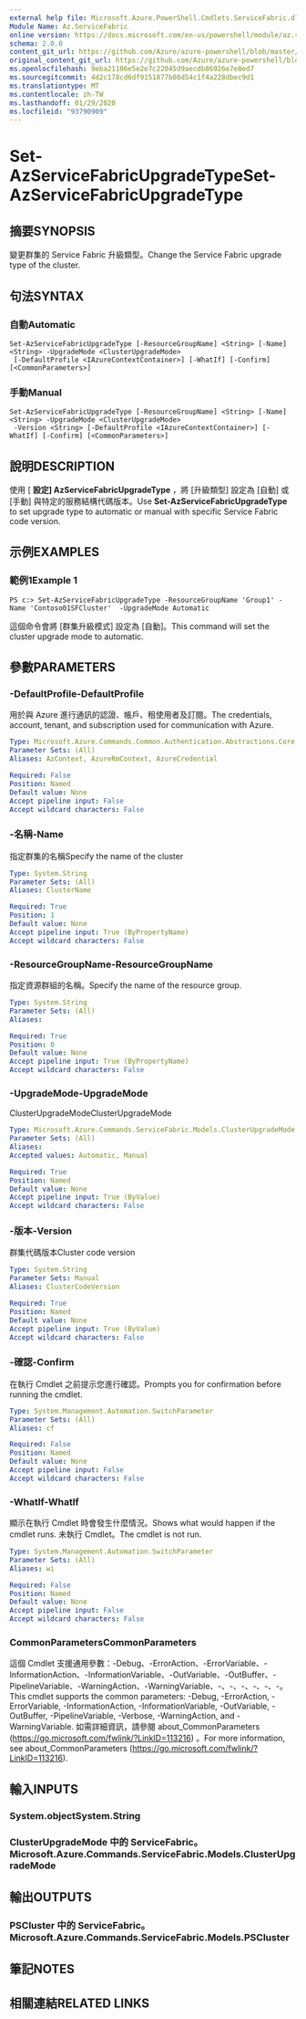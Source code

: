 ```yaml
---
external help file: Microsoft.Azure.PowerShell.Cmdlets.ServiceFabric.dll-Help.xml
Module Name: Az.ServiceFabric
online version: https://docs.microsoft.com/en-us/powershell/module/az.servicefabric/set-azservicefabricupgradetype
schema: 2.0.0
content_git_url: https://github.com/Azure/azure-powershell/blob/master/src/ServiceFabric/ServiceFabric/help/Set-AzServiceFabricUpgradeType.md
original_content_git_url: https://github.com/Azure/azure-powershell/blob/master/src/ServiceFabric/ServiceFabric/help/Set-AzServiceFabricUpgradeType.md
ms.openlocfilehash: 9eba21106e5e2e7c22045d9aecdb86926e7e8ed7
ms.sourcegitcommit: 4d2c178cd6df9151877b08d54c1f4a228dbec9d1
ms.translationtype: MT
ms.contentlocale: zh-TW
ms.lasthandoff: 01/29/2020
ms.locfileid: "93790909"
---
```

# <span data-ttu-id="733a6-101">Set-AzServiceFabricUpgradeType</span><span class="sxs-lookup"><span data-stu-id="733a6-101">Set-AzServiceFabricUpgradeType</span></span>

## <span data-ttu-id="733a6-102">摘要</span><span class="sxs-lookup"><span data-stu-id="733a6-102">SYNOPSIS</span></span>
<span data-ttu-id="733a6-103">變更群集的 Service Fabric 升級類型。</span><span class="sxs-lookup"><span data-stu-id="733a6-103">Change the Service Fabric upgrade type of the cluster.</span></span>

## <span data-ttu-id="733a6-104">句法</span><span class="sxs-lookup"><span data-stu-id="733a6-104">SYNTAX</span></span>

### <span data-ttu-id="733a6-105">自動</span><span class="sxs-lookup"><span data-stu-id="733a6-105">Automatic</span></span>
```
Set-AzServiceFabricUpgradeType [-ResourceGroupName] <String> [-Name] <String> -UpgradeMode <ClusterUpgradeMode>
 [-DefaultProfile <IAzureContextContainer>] [-WhatIf] [-Confirm] [<CommonParameters>]
```

### <span data-ttu-id="733a6-106">手動</span><span class="sxs-lookup"><span data-stu-id="733a6-106">Manual</span></span>
```
Set-AzServiceFabricUpgradeType [-ResourceGroupName] <String> [-Name] <String> -UpgradeMode <ClusterUpgradeMode>
 -Version <String> [-DefaultProfile <IAzureContextContainer>] [-WhatIf] [-Confirm] [<CommonParameters>]
```

## <span data-ttu-id="733a6-107">說明</span><span class="sxs-lookup"><span data-stu-id="733a6-107">DESCRIPTION</span></span>
<span data-ttu-id="733a6-108">使用 [ **設定] AzServiceFabricUpgradeType** ，將 [升級類型] 設定為 [自動] 或 [手動] 與特定的服務結構代碼版本。</span><span class="sxs-lookup"><span data-stu-id="733a6-108">Use **Set-AzServiceFabricUpgradeType** to set upgrade type to automatic or manual with specific Service Fabric code version.</span></span>

## <span data-ttu-id="733a6-109">示例</span><span class="sxs-lookup"><span data-stu-id="733a6-109">EXAMPLES</span></span>

### <span data-ttu-id="733a6-110">範例1</span><span class="sxs-lookup"><span data-stu-id="733a6-110">Example 1</span></span>
```
PS c:> Set-AzServiceFabricUpgradeType -ResourceGroupName 'Group1' -Name 'Contoso01SFCluster'  -UpgradeMode Automatic
```

<span data-ttu-id="733a6-111">這個命令會將 [群集升級模式] 設定為 [自動]。</span><span class="sxs-lookup"><span data-stu-id="733a6-111">This command will set the cluster upgrade mode to automatic.</span></span>

## <span data-ttu-id="733a6-112">參數</span><span class="sxs-lookup"><span data-stu-id="733a6-112">PARAMETERS</span></span>

### <span data-ttu-id="733a6-113">-DefaultProfile</span><span class="sxs-lookup"><span data-stu-id="733a6-113">-DefaultProfile</span></span>
<span data-ttu-id="733a6-114">用於與 Azure 進行通訊的認證、帳戶、租使用者及訂閱。</span><span class="sxs-lookup"><span data-stu-id="733a6-114">The credentials, account, tenant, and subscription used for communication with Azure.</span></span>

```yaml
Type: Microsoft.Azure.Commands.Common.Authentication.Abstractions.Core.IAzureContextContainer
Parameter Sets: (All)
Aliases: AzContext, AzureRmContext, AzureCredential

Required: False
Position: Named
Default value: None
Accept pipeline input: False
Accept wildcard characters: False
```

### <span data-ttu-id="733a6-115">-名稱</span><span class="sxs-lookup"><span data-stu-id="733a6-115">-Name</span></span>
<span data-ttu-id="733a6-116">指定群集的名稱</span><span class="sxs-lookup"><span data-stu-id="733a6-116">Specify the name of the cluster</span></span>

```yaml
Type: System.String
Parameter Sets: (All)
Aliases: ClusterName

Required: True
Position: 1
Default value: None
Accept pipeline input: True (ByPropertyName)
Accept wildcard characters: False
```

### <span data-ttu-id="733a6-117">-ResourceGroupName</span><span class="sxs-lookup"><span data-stu-id="733a6-117">-ResourceGroupName</span></span>
<span data-ttu-id="733a6-118">指定資源群組的名稱。</span><span class="sxs-lookup"><span data-stu-id="733a6-118">Specify the name of the resource group.</span></span>

```yaml
Type: System.String
Parameter Sets: (All)
Aliases:

Required: True
Position: 0
Default value: None
Accept pipeline input: True (ByPropertyName)
Accept wildcard characters: False
```

### <span data-ttu-id="733a6-119">-UpgradeMode</span><span class="sxs-lookup"><span data-stu-id="733a6-119">-UpgradeMode</span></span>
<span data-ttu-id="733a6-120">ClusterUpgradeMode</span><span class="sxs-lookup"><span data-stu-id="733a6-120">ClusterUpgradeMode</span></span>

```yaml
Type: Microsoft.Azure.Commands.ServiceFabric.Models.ClusterUpgradeMode
Parameter Sets: (All)
Aliases:
Accepted values: Automatic, Manual

Required: True
Position: Named
Default value: None
Accept pipeline input: True (ByValue)
Accept wildcard characters: False
```

### <span data-ttu-id="733a6-121">-版本</span><span class="sxs-lookup"><span data-stu-id="733a6-121">-Version</span></span>
<span data-ttu-id="733a6-122">群集代碼版本</span><span class="sxs-lookup"><span data-stu-id="733a6-122">Cluster code version</span></span>

```yaml
Type: System.String
Parameter Sets: Manual
Aliases: ClusterCodeVersion

Required: True
Position: Named
Default value: None
Accept pipeline input: True (ByValue)
Accept wildcard characters: False
```

### <span data-ttu-id="733a6-123">-確認</span><span class="sxs-lookup"><span data-stu-id="733a6-123">-Confirm</span></span>
<span data-ttu-id="733a6-124">在執行 Cmdlet 之前提示您進行確認。</span><span class="sxs-lookup"><span data-stu-id="733a6-124">Prompts you for confirmation before running the cmdlet.</span></span>

```yaml
Type: System.Management.Automation.SwitchParameter
Parameter Sets: (All)
Aliases: cf

Required: False
Position: Named
Default value: None
Accept pipeline input: False
Accept wildcard characters: False
```

### <span data-ttu-id="733a6-125">-WhatIf</span><span class="sxs-lookup"><span data-stu-id="733a6-125">-WhatIf</span></span>
<span data-ttu-id="733a6-126">顯示在執行 Cmdlet 時會發生什麼情況。</span><span class="sxs-lookup"><span data-stu-id="733a6-126">Shows what would happen if the cmdlet runs.</span></span>
<span data-ttu-id="733a6-127">未執行 Cmdlet。</span><span class="sxs-lookup"><span data-stu-id="733a6-127">The cmdlet is not run.</span></span>

```yaml
Type: System.Management.Automation.SwitchParameter
Parameter Sets: (All)
Aliases: wi

Required: False
Position: Named
Default value: None
Accept pipeline input: False
Accept wildcard characters: False
```

### <span data-ttu-id="733a6-128">CommonParameters</span><span class="sxs-lookup"><span data-stu-id="733a6-128">CommonParameters</span></span>
<span data-ttu-id="733a6-129">這個 Cmdlet 支援通用參數：-Debug、-ErrorAction、-ErrorVariable、-InformationAction、-InformationVariable、-OutVariable、-OutBuffer、-PipelineVariable、-WarningAction、-WarningVariable、-、-、-、-、-、-。</span><span class="sxs-lookup"><span data-stu-id="733a6-129">This cmdlet supports the common parameters: -Debug, -ErrorAction, -ErrorVariable, -InformationAction, -InformationVariable, -OutVariable, -OutBuffer, -PipelineVariable, -Verbose, -WarningAction, and -WarningVariable.</span></span> <span data-ttu-id="733a6-130">如需詳細資訊，請參閱 about_CommonParameters (https://go.microsoft.com/fwlink/?LinkID=113216) 。</span><span class="sxs-lookup"><span data-stu-id="733a6-130">For more information, see about_CommonParameters (https://go.microsoft.com/fwlink/?LinkID=113216).</span></span>

## <span data-ttu-id="733a6-131">輸入</span><span class="sxs-lookup"><span data-stu-id="733a6-131">INPUTS</span></span>

### <span data-ttu-id="733a6-132">System.object</span><span class="sxs-lookup"><span data-stu-id="733a6-132">System.String</span></span>

### <span data-ttu-id="733a6-133">ClusterUpgradeMode 中的 ServiceFabric。</span><span class="sxs-lookup"><span data-stu-id="733a6-133">Microsoft.Azure.Commands.ServiceFabric.Models.ClusterUpgradeMode</span></span>

## <span data-ttu-id="733a6-134">輸出</span><span class="sxs-lookup"><span data-stu-id="733a6-134">OUTPUTS</span></span>

### <span data-ttu-id="733a6-135">PSCluster 中的 ServiceFabric。</span><span class="sxs-lookup"><span data-stu-id="733a6-135">Microsoft.Azure.Commands.ServiceFabric.Models.PSCluster</span></span>

## <span data-ttu-id="733a6-136">筆記</span><span class="sxs-lookup"><span data-stu-id="733a6-136">NOTES</span></span>

## <span data-ttu-id="733a6-137">相關連結</span><span class="sxs-lookup"><span data-stu-id="733a6-137">RELATED LINKS</span></span>
